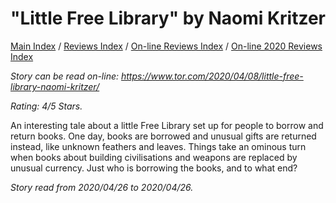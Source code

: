 # "Little Free Library" by Naomi Kritzer

[Main Index](../../../README.md) / [Reviews Index](../../README.md) / [On-line Reviews Index](../README.md) / [On-line 2020 Reviews Index](README.md)

*Story can be read on-line: <https://www.tor.com/2020/04/08/little-free-library-naomi-kritzer/>*

*Rating: 4/5 Stars.*

An interesting tale about a little Free Library set up for people to borrow and return books. One day, books are borrowed and unusual gifts are returned instead, like unknown feathers and leaves. Things take an ominous turn when books about building civilisations and weapons are replaced by unusual currency. Just who is borrowing the books, and to what end?

*Story read from 2020/04/26 to 2020/04/26.*
